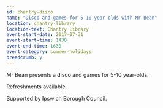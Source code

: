```yaml
---
id: chantry-disco
name: "Disco and games for 5-10 year-olds with Mr Bean"
location: chantry-library
location-text: Chantry Library
event-start-date: 2017-07-31
event-start-time: 1430
event-end-time: 1630
event-category: summer-holidays
breadcrumb: y
---
```


Mr Bean presents a disco and games for 5-10 year-olds.

Refreshments available.

Supported by Ipswich Borough Council.
